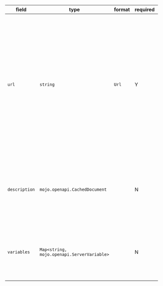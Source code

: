 | field | type | format | required | default | description |
|---|---|---|---|---|---|
| `url` | `string` | `Url` | Y |  | A URL to the target host.This URL supports Server Variables and MAY be relative, to indicate that the host location is relative to the location where the OpenAPI document is being served.Variable substitutions will be made when a variable is named in {brackets}. |
| `description` | `mojo.openapi.CachedDocument` |  | N |  | An optional string describing the host designated by the URL. CommonMark syntax MAY be used for rich text representation. |
| `variables` | `Map<string, mojo.openapi.ServerVariable>` |  | N |  | A map between a variable name and its value.The value is used for substitution in the server's URL template. |

